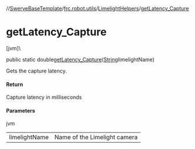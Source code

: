 //[SwerveBaseTemplate](../../../index.md)/[frc.robot.utils](../index.md)/[LimelightHelpers](index.md)/[getLatency_Capture](get-latency_-capture.md)

# getLatency_Capture

[jvm]\

public static double[getLatency_Capture](get-latency_-capture.md)([String](https://docs.oracle.com/javase/8/docs/api/java/lang/String.html)limelightName)

Gets the capture latency.

#### Return

Capture latency in milliseconds

#### Parameters

jvm

| | |
|---|---|
| limelightName | Name of the Limelight camera |
